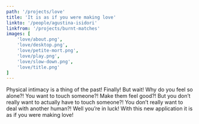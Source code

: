 ```yaml
---
path: '/projects/love'
title: 'It is as if you were making love'
linkto: '/people/agustina-isidori'
linkfrom: '/projects/burnt-matches'
images: [
	'love/about.png',
	'love/desktop.png',
	'love/petite-mort.png',
	'love/play.png',
	'love/slow-down.png',
	'love/title.png'
]
---
```


Physical intimacy is a thing of the past! Finally! But wait! Why do you feel so alone?! You want to touch someone?! Make them feel good?! But you don’t really want to actually have to touch someone?! You don’t really want to deal with another human?! Well you’re in luck! With this new application it is as if you were making love!
